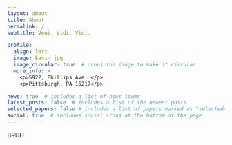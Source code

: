 ```yaml
---
layout: about
title: About
permalink: /
subtitle: Veni. Vidi. Vici.

profile:
  align: left
  image: kavin.jpg
  image_circular: true  # crops the image to make it circular
  more_info: >
    <p>5922, Phillips Ave. </p>
    <p>Pittsburgh, PA 15217</p>

news: true  # includes a list of news items
latest_posts: false  # includes a list of the newest posts
selected_papers: false # includes a list of papers marked as "selected={true}"
social: true  # includes social icons at the bottom of the page
---
```


BRUH